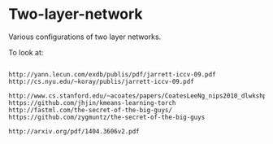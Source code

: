 # Two-layer-network
Various configurations of two layer networks.

To look at:
~~~

http://yann.lecun.com/exdb/publis/pdf/jarrett-iccv-09.pdf
http://cs.nyu.edu/~koray/publis/jarrett-iccv-09.pdf

http://www.cs.stanford.edu/~acoates/papers/CoatesLeeNg_nips2010_dlwkshp_singlelayer.pdf
https://github.com/jhjin/kmeans-learning-torch
http://fastml.com/the-secret-of-the-big-guys/
https://github.com/zygmuntz/the-secret-of-the-big-guys

http://arxiv.org/pdf/1404.3606v2.pdf
~~~
